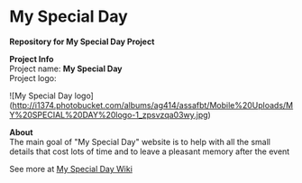 My Special Day
===============

<p><b>Repository for My Special Day Project</b></p>
<p>
<b>Project Info</b><br>
Project name: <b>My Special Day</b><br>
Project logo:<br>
</p>

![My Special Day logo] (http://i1374.photobucket.com/albums/ag414/assafbt/Mobile%20Uploads/MY%20SPECIAL%20DAY%20logo-1_zpsvzqa03wy.jpg)


<p>
<b>About</b><br>
The main goal of "My Special Day" website is to help with all the small details that cost lots of time and to leave a pleasant memory after the event
</p>


See more at [My Special Day Wiki](https://github.com/ShimonDavino/MySpecialDay/wiki)
